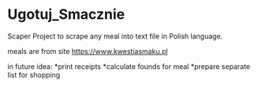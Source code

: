 # Ugotuj_Smacznie

 Scaper Project to scrape any meal into text file in Polish language.
 
 meals are from site https://www.kwestiasmaku.pl


in future idea:
 *print receipts
 *calculate founds for meal
 *prepare separate list for shopping
 
